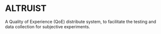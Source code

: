 # ALTRUIST
A Quality of Experience (QoE) distribute system, to facilitate the testing and data collection for subjective experiments.

